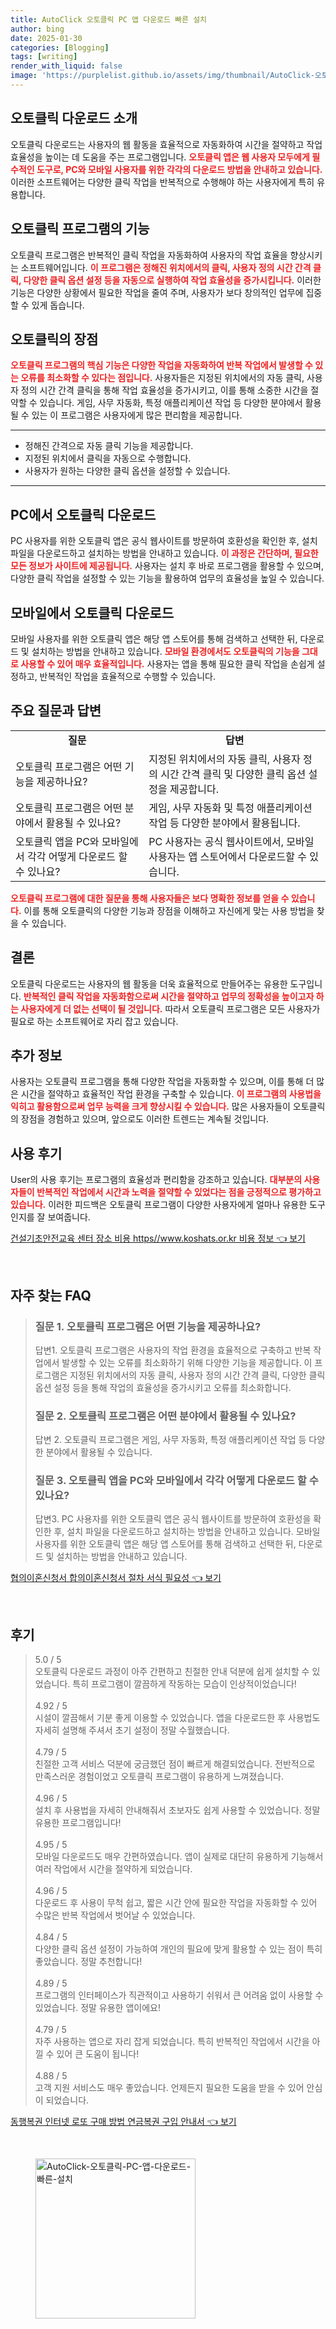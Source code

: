 ```yaml
---
title: AutoClick 오토클릭 PC 앱 다운로드 빠른 설치
author: bing
date: 2025-01-30
categories: [Blogging]
tags: [writing]
render_with_liquid: false
image: 'https://purplelist.github.io/assets/img/thumbnail/AutoClick-오토클릭-PC-앱-다운로드-빠른-설치.webp'
---
```



<h2 id='오토클릭 다운로드 소개'>오토클릭 다운로드 소개</h2>

<p>오토클릭 다운로드는 사용자의 웹 활동을 효율적으로 자동화하여 시간을 절약하고 작업 효율성을 높이는 데 도움을 주는 프로그램입니다. <b><span style="color: #ee2323;">오토클릭 앱은 웹 사용자 모두에게 필수적인 도구로, PC와 모바일 사용자를 위한 각각의 다운로드 방법을 안내하고 있습니다.</span></b> 이러한 소프트웨어는 다양한 클릭 작업을 반복적으로 수행해야 하는 사용자에게 특히 유용합니다.</p>

<h2 id='오토클릭 프로그램의 기능'>오토클릭 프로그램의 기능</h2>

<p>오토클릭 프로그램은 반복적인 클릭 작업을 자동화하여 사용자의 작업 효율을 향상시키는 소프트웨어입니다. <b><span style="color: #ee2323;">이 프로그램은 정해진 위치에서의 클릭, 사용자 정의 시간 간격 클릭, 다양한 클릭 옵션 설정 등을 자동으로 실행하여 작업 효율성을 증가시킵니다.</span></b> 이러한 기능은 다양한 상황에서 필요한 작업을 줄여 주며, 사용자가 보다 창의적인 업무에 집중할 수 있게 돕습니다.</p>

<h2 id='오토클릭의 장점'>오토클릭의 장점</h2>

<p><b><span style="color: #ee2323;">오토클릭 프로그램의 핵심 기능은 다양한 작업을 자동화하여 반복 작업에서 발생할 수 있는 오류를 최소화할 수 있다는 점입니다.</span></b> 사용자들은 지정된 위치에서의 자동 클릭, 사용자 정의 시간 간격 클릭을 통해 작업 효율성을 증가시키고, 이를 통해 소중한 시간을 절약할 수 있습니다. 게임, 사무 자동화, 특정 애플리케이션 작업 등 다양한 분야에서 활용될 수 있는 이 프로그램은 사용자에게 많은 편리함을 제공합니다.</p>

<hr />

<ul>
    <li>정해진 간격으로 자동 클릭 기능을 제공합니다.</li>
    <li>지정된 위치에서 클릭을 자동으로 수행합니다.</li>
    <li>사용자가 원하는 다양한 클릭 옵션을 설정할 수 있습니다.</li>
</ul>

<hr />

<h2 id='PC에서 오토클릭 다운로드'>PC에서 오토클릭 다운로드</h2>

<p>PC 사용자를 위한 오토클릭 앱은 공식 웹사이트를 방문하여 호환성을 확인한 후, 설치 파일을 다운로드하고 설치하는 방법을 안내하고 있습니다. <b><span style="color: #ee2323;">이 과정은 간단하며, 필요한 모든 정보가 사이트에 제공됩니다.</span></b> 사용자는 설치 후 바로 프로그램을 활용할 수 있으며, 다양한 클릭 작업을 설정할 수 있는 기능을 활용하여 업무의 효율성을 높일 수 있습니다.</p>

<h2 id='모바일에서 오토클릭 다운로드'>모바일에서 오토클릭 다운로드</h2>

<p>모바일 사용자를 위한 오토클릭 앱은 해당 앱 스토어를 통해 검색하고 선택한 뒤, 다운로드 및 설치하는 방법을 안내하고 있습니다. <b><span style="color: #ee2323;">모바일 환경에서도 오토클릭의 기능을 그대로 사용할 수 있어 매우 효율적입니다.</span></b> 사용자는 앱을 통해 필요한 클릭 작업을 손쉽게 설정하고, 반복적인 작업을 효율적으로 수행할 수 있습니다.</p>

<h2 id='주요 질문과 답변'>주요 질문과 답변</h2>

<table>
    <tr>
        <td style="text-align: center; height: 17px;"><b>질문</b></td>
        <td style="text-align: center; height: 17px;"><b>답변</b></td>
    </tr>
    <tr>
        <td>오토클릭 프로그램은 어떤 기능을 제공하나요?</td>
        <td>지정된 위치에서의 자동 클릭, 사용자 정의 시간 간격 클릭 및 다양한 클릭 옵션 설정을 제공합니다.</td>
    </tr>
    <tr>
        <td>오토클릭 프로그램은 어떤 분야에서 활용될 수 있나요?</td>
        <td>게임, 사무 자동화 및 특정 애플리케이션 작업 등 다양한 분야에서 활용됩니다.</td>
    </tr>
    <tr>
        <td>오토클릭 앱을 PC와 모바일에서 각각 어떻게 다운로드 할 수 있나요?</td>
        <td>PC 사용자는 공식 웹사이트에서, 모바일 사용자는 앱 스토어에서 다운로드할 수 있습니다.</td>
    </tr>
</table>

<p><b><span style="color: #ee2323;">오토클릭 프로그램에 대한 질문을 통해 사용자들은 보다 명확한 정보를 얻을 수 있습니다.</span></b> 이를 통해 오토클릭의 다양한 기능과 장점을 이해하고 자신에게 맞는 사용 방법을 찾을 수 있습니다.</p>

<h2 id='결론'>결론</h2>

<p>오토클릭 다운로드는 사용자의 웹 활동을 더욱 효율적으로 만들어주는 유용한 도구입니다. <b><span style="color: #ee2323;">반복적인 클릭 작업을 자동화함으로써 시간을 절약하고 업무의 정확성을 높이고자 하는 사용자에게 더 없는 선택이 될 것입니다.</span></b> 따라서 오토클릭 프로그램은 모든 사용자가 필요로 하는 소프트웨어로 자리 잡고 있습니다.</p>

<h2 id='추가 정보'>추가 정보</h2>

<p>사용자는 오토클릭 프로그램을 통해 다양한 작업을 자동화할 수 있으며, 이를 통해 더 많은 시간을 절약하고 효율적인 작업 환경을 구축할 수 있습니다. <b><span style="color: #ee2323;">이 프로그램의 사용법을 익히고 활용함으로써 업무 능력을 크게 향상시킬 수 있습니다.</span></b> 많은 사용자들이 오토클릭의 장점을 경험하고 있으며, 앞으로도 이러한 트렌드는 계속될 것입니다.</p>

<h2 id='사용 후기'>사용 후기</h2>

<p>User의 사용 후기는 프로그램의 효율성과 편리함을 강조하고 있습니다. <b><span style="color: #ee2323;">대부분의 사용자들이 반복적인 작업에서 시간과 노력을 절약할 수 있었다는 점을 긍정적으로 평가하고 있습니다.</span></b> 이러한 피드백은 오토클릭 프로그램이 다양한 사용자에게 얼마나 유용한 도구인지를 잘 보여줍니다.</p>


<p><a class="click-button" title="건설기초안전교육 센터 장소 비용 https//www.koshats.or.kr 비용 정보" href="https://purplelist.github.io/posts/%EA%B1%B4%EC%84%A4%EA%B8%B0%EC%B4%88%EC%95%88%EC%A0%84%EA%B5%90%EC%9C%A1-%EC%84%BC%ED%84%B0-%EC%9E%A5%EC%86%8C-%EB%B9%84%EC%9A%A9-httpswww.koshats.or.kr-%EB%B9%84%EC%9A%A9-%EC%A0%95%EB%B3%B4/" rel="dofollow">건설기초안전교육 센터 장소 비용 https//www.koshats.or.kr 비용 정보 👈 보기</a></p><br>
<h2 id='자주_찾는_FAQ'>자주 찾는 FAQ</h2>
<div itemscope="" itemtype="https://schema.org/FAQPage"> 
<blockquote> 
<div itemscope="" itemprop="mainEntity" itemtype="https://schema.org/Question"> 
<h3 itemprop="name">질문 1. 오토클릭 프로그램은 어떤 기능을 제공하나요?</h3> 
<div itemscope="" itemprop="acceptedAnswer" itemtype="https://schema.org/Answer"> 
<span itemprop="text"> 
<p>답변1. 오토클릭 프로그램은 사용자의 작업 환경을 효율적으로 구축하고 반복 작업에서 발생할 수 있는 오류를 최소화하기 위해 다양한 기능을 제공합니다. 이 프로그램은 지정된 위치에서의 자동 클릭, 사용자 정의 시간 간격 클릭, 다양한 클릭 옵션 설정 등을 통해 작업의 효율성을 증가시키고 오류를 최소화합니다.</p> 
</span> 
</div> 
</div> 

<div itemscope="" itemprop="mainEntity" itemtype="https://schema.org/Question"> 
<h3 itemprop="name">질문 2. 오토클릭 프로그램은 어떤 분야에서 활용될 수 있나요?</h3> 
<div itemscope="" itemprop="acceptedAnswer" itemtype="https://schema.org/Answer"> 
<span itemprop="text"> 
<p>답변 2. 오토클릭 프로그램은 게임, 사무 자동화, 특정 애플리케이션 작업 등 다양한 분야에서 활용될 수 있습니다.</p> 
</span> 
</div> 
</div> 

<div itemscope="" itemprop="mainEntity" itemtype="https://schema.org/Question"> 
<h3 itemprop="name">질문 3. 오토클릭 앱을 PC와 모바일에서 각각 어떻게 다운로드 할 수 있나요?</h3> 
<div itemscope="" itemprop="acceptedAnswer" itemtype="https://schema.org/Answer"> 
<span itemprop="text"> 
<p>답변3. PC 사용자를 위한 오토클릭 앱은 공식 웹사이트를 방문하여 호환성을 확인한 후, 설치 파일을 다운로드하고 설치하는 방법을 안내하고 있습니다. 모바일 사용자를 위한 오토클릭 앱은 해당 앱 스토어를 통해 검색하고 선택한 뒤, 다운로드 및 설치하는 방법을 안내하고 있습니다.</p> 
</span> 
</div> 
</div> 
</blockquote> 
</div>
<p><a class="click-button" title="협의이혼신청서 합의이혼신청서 절차 서식 필요성" href="https://purplelist.github.io/posts/%ED%98%91%EC%9D%98%EC%9D%B4%ED%98%BC%EC%8B%A0%EC%B2%AD%EC%84%9C-%ED%95%A9%EC%9D%98%EC%9D%B4%ED%98%BC%EC%8B%A0%EC%B2%AD%EC%84%9C-%EC%A0%88%EC%B0%A8-%EC%84%9C%EC%8B%9D-%ED%95%84%EC%9A%94%EC%84%B1/" rel="dofollow">협의이혼신청서 합의이혼신청서 절차 서식 필요성 👈 보기</a></p><br>
<h2 id='후기'>후기</h2>
<div itemscope itemtype="https://schema.org/Product">
  <blockquote>
  <div itemprop="review" itemscope itemtype="https://schema.org/Review">
      <div itemprop="reviewRating" itemscope itemtype="https://schema.org/Rating"> <span itemprop="ratingValue">5.0</span> / <span itemprop="bestRating">5</span> </div>
      <span itemprop="reviewBody">오토클릭 다운로드 과정이 아주 간편하고 친절한 안내 덕분에 쉽게 설치할 수 있었습니다. 특히 프로그램이 깔끔하게 작동하는 모습이 인상적이었습니다!</span>
  </div>
  <br>
  <div itemprop="review" itemscope itemtype="https://schema.org/Review">
      <div itemprop="reviewRating" itemscope itemtype="https://schema.org/Rating"> <span itemprop="ratingValue">4.92</span> / <span itemprop="bestRating">5</span> </div>
      <span itemprop="reviewBody">시설이 깔끔해서 기분 좋게 이용할 수 있었습니다. 앱을 다운로드한 후 사용법도 자세히 설명해 주셔서 초기 설정이 정말 수월했습니다.</span>
  </div>
  <br>
  <div itemprop="review" itemscope itemtype="https://schema.org/Review">
      <div itemprop="reviewRating" itemscope itemtype="https://schema.org/Rating"> <span itemprop="ratingValue">4.79</span> / <span itemprop="bestRating">5</span> </div>
      <span itemprop="reviewBody">친절한 고객 서비스 덕분에 궁금했던 점이 빠르게 해결되었습니다. 전반적으로 만족스러운 경험이었고 오토클릭 프로그램이 유용하게 느껴졌습니다.</span>
  </div>
  <br>
  <div itemprop="review" itemscope itemtype="https://schema.org/Review">
      <div itemprop="reviewRating" itemscope itemtype="https://schema.org/Rating"> <span itemprop="ratingValue">4.96</span> / <span itemprop="bestRating">5</span> </div>
      <span itemprop="reviewBody">설치 후 사용법을 자세히 안내해줘서 초보자도 쉽게 사용할 수 있었습니다. 정말 유용한 프로그램입니다!</span>
  </div>
  <br>
  <div itemprop="review" itemscope itemtype="https://schema.org/Review">
      <div itemprop="reviewRating" itemscope itemtype="https://schema.org/Rating"> <span itemprop="ratingValue">4.95</span> / <span itemprop="bestRating">5</span> </div>
      <span itemprop="reviewBody">모바일 다운로드도 매우 간편하였습니다. 앱이 실제로 대단히 유용하게 기능해서 여러 작업에서 시간을 절약하게 되었습니다.</span>
  </div>
  <br>
  <div itemprop="review" itemscope itemtype="https://schema.org/Review">
      <div itemprop="reviewRating" itemscope itemtype="https://schema.org/Rating"> <span itemprop="ratingValue">4.96</span> / <span itemprop="bestRating">5</span> </div>
      <span itemprop="reviewBody">다운로드 후 사용이 무척 쉽고, 짧은 시간 안에 필요한 작업을 자동화할 수 있어 수많은 반복 작업에서 벗어날 수 있었습니다.</span>
  </div>
  <br>
  <div itemprop="review" itemscope itemtype="https://schema.org/Review">
      <div itemprop="reviewRating" itemscope itemtype="https://schema.org/Rating"> <span itemprop="ratingValue">4.84</span> / <span itemprop="bestRating">5</span> </div>
      <span itemprop="reviewBody">다양한 클릭 옵션 설정이 가능하여 개인의 필요에 맞게 활용할 수 있는 점이 특히 좋았습니다. 정말 추천합니다!</span>
  </div>
  <br>
  <div itemprop="review" itemscope itemtype="https://schema.org/Review">
      <div itemprop="reviewRating" itemscope itemtype="https://schema.org/Rating"> <span itemprop="ratingValue">4.89</span> / <span itemprop="bestRating">5</span> </div>
      <span itemprop="reviewBody">프로그램의 인터페이스가 직관적이고 사용하기 쉬워서 큰 어려움 없이 사용할 수 있었습니다. 정말 유용한 앱이에요!</span>
  </div>
  <br>
  <div itemprop="review" itemscope itemtype="https://schema.org/Review">
      <div itemprop="reviewRating" itemscope itemtype="https://schema.org/Rating"> <span itemprop="ratingValue">4.79</span> / <span itemprop="bestRating">5</span> </div>
      <span itemprop="reviewBody">자주 사용하는 앱으로 자리 잡게 되었습니다. 특히 반복적인 작업에서 시간을 아낄 수 있어 큰 도움이 됩니다!</span>
  </div>
  <br>
  <div itemprop="review" itemscope itemtype="https://schema.org/Review">
      <div itemprop="reviewRating" itemscope itemtype="https://schema.org/Rating"> <span itemprop="ratingValue">4.88</span> / <span itemprop="bestRating">5</span> </div>
      <span itemprop="reviewBody">고객 지원 서비스도 매우 좋았습니다. 언제든지 필요한 도움을 받을 수 있어 안심이 되었습니다.</span>
  </div>
  </blockquote>
</div>
<p><a class="click-button" title="동행복권 인터넷 로또 구매 방법 연금복권 구입 안내서" href="https://purplelist.github.io/posts/%EB%8F%99%ED%96%89%EB%B3%B5%EA%B6%8C-%EC%9D%B8%ED%84%B0%EB%84%B7-%EB%A1%9C%EB%98%90-%EA%B5%AC%EB%A7%A4-%EB%B0%A9%EB%B2%95-%EC%97%B0%EA%B8%88%EB%B3%B5%EA%B6%8C-%EA%B5%AC%EC%9E%85-%EC%95%88%EB%82%B4%EC%84%9C/" rel="dofollow">동행복권 인터넷 로또 구매 방법 연금복권 구입 안내서 👈 보기</a></p><br>
<figure class="image"><img src="https://purplelist.github.io/assets/img/thumbnail/AutoClick-오토클릭-PC-앱-다운로드-빠른-설치.webp" alt="AutoClick-오토클릭-PC-앱-다운로드-빠른-설치" width="256" height="256"></figure>